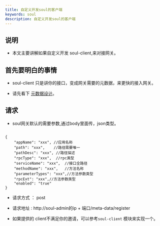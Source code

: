 ```yaml
---
title: 自定义开发soul的客户端
keywords: soul
description: 自定义开发soul的客户端
---
```




## 说明

* 本文主要讲解如果自定义开发 soul-client,来对接网关。

##  首先要明白的事情

* soul-client 只是讲你的接口，变成网关需要的元数据，来更快的接入网关。

* 请先看下 [元数据设计](metaData.md)。

## 请求

* soul网关默认的需要参数,通过body里面传，json类型。
```

{
	"appName": "xxx", //应用名称
	"path": "xxx",    //路径需要唯一
	"pathDesc": "xxx", //路径描述
	"rpcType": "xxx",  //rpc类型
	"serviceName": "xxx",  //接口全路径
	"methodName": "xxx",   //方法名称
	"parameterTypes": "xxx",//方法参数类型
	"rpcExt": "xxx",//方法参数类型
	"enabled": "true"  
}
```
* 请求方式 ： post 

* 请求地址 : http://soul-admin的ip + 端口/meta-data/register

* 如果提供的 client不满足你的邀请，可以参考`soul-client` 模块来实现一个。





